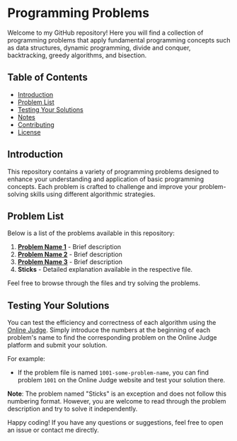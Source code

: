 # Programming Problems

Welcome to my GitHub repository! Here you will find a collection of programming problems that apply fundamental programming concepts such as data structures, dynamic programming, divide and conquer, backtracking, greedy algorithms, and bisection.

## Table of Contents

- [Introduction](#introduction)
- [Problem List](#problem-list)
- [Testing Your Solutions](#testing-your-solutions)
- [Notes](#notes)
- [Contributing](#contributing)
- [License](#license)

## Introduction

This repository contains a variety of programming problems designed to enhance your understanding and application of basic programming concepts. Each problem is crafted to challenge and improve your problem-solving skills using different algorithmic strategies.

## Problem List

Below is a list of the problems available in this repository:

1. **[Problem Name 1](link-to-problem)** - Brief description
2. **[Problem Name 2](link-to-problem)** - Brief description
3. **[Problem Name 3](link-to-problem)** - Brief description
4. **Sticks** - Detailed explanation available in the respective file.

Feel free to browse through the files and try solving the problems.

## Testing Your Solutions

You can test the efficiency and correctness of each algorithm using the [Online Judge](https://onlinejudge.org/). Simply introduce the numbers at the beginning of each problem's name to find the corresponding problem on the Online Judge platform and submit your solution.

For example:
- If the problem file is named `1001-some-problem-name`, you can find problem `1001` on the Online Judge website and test your solution there.

**Note**: The problem named "Sticks" is an exception and does not follow this numbering format. However, you are welcome to read through the problem description and try to solve it independently.

Happy coding! If you have any questions or suggestions, feel free to open an issue or contact me directly.
